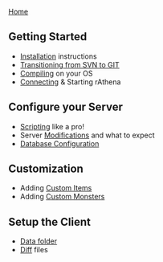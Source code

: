 [Home](home)
## Getting Started
* [Installation](installations) instructions
* [Transitioning from SVN to GIT](http://rathena.org/board/topic/87120-transitioning-from-svn-to-git/)
* [Compiling](compiling) on your OS
* [Connecting](connecting) & Starting rAthena

## Configure your Server
* [Scripting](scripting) like a pro!
* Server [Modifications](Server-Modification) and what to expect
* [Database Configuration](Database-Configuration)

## Customization
* Adding [Custom Items](Custom-Items)
* Adding [Custom Monsters](Custom-Mobs)

## Setup the Client
* [Data folder](Data-Folder)
* [Diff](diff) files